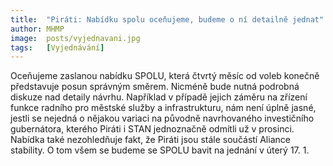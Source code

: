 ```yaml
---
title:  "Piráti: Nabídku spolu oceňujeme, budeme o ní detailně jednat"
author: MHMP
image:  posts/vyjednavani.jpg
tags:   [Vyjednávání]
---
```


Oceňujeme zaslanou nabídku SPOLU, která čtvrtý měsíc od voleb konečně představuje posun správným směrem. Nicméně bude nutná podrobná diskuze nad detaily návrhu. Například v případě jejich záměru na zřízení funkce radního pro městské služby a infrastrukturu, nám není úplně jasné, jestli se nejedná o nějakou variaci na původně navrhovaného investičního gubernátora, kterého Piráti i STAN jednoznačně odmítli už v prosinci. Nabídka také nezohledňuje fakt, že Piráti jsou stále součástí Aliance stability. O tom všem se budeme se SPOLU bavit na jednání v úterý 17. 1.
